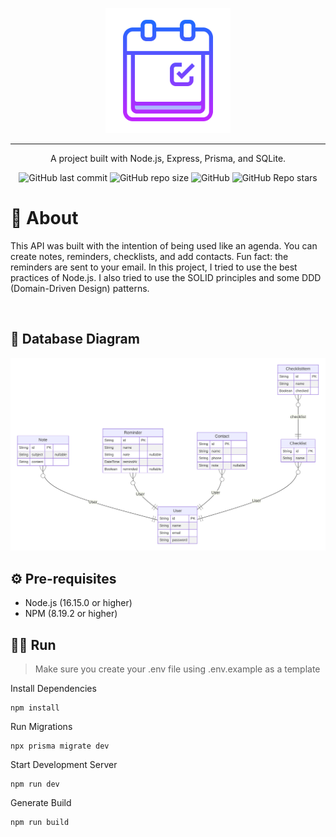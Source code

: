 <p align="center">
<img src="./assets/agenda-img.png" height="200"/>
<br>

<hr />
</p>
<p align="center">
  A project built with Node.js, Express, Prisma, and SQLite.
</p>

<p align="center">
<img alt="GitHub last commit" src="https://img.shields.io/github/last-commit/mrkdavi/agenda-api">
<img alt="GitHub repo size" src="https://img.shields.io/github/repo-size/mrkdavi/agenda-api">
<img alt="GitHub" src="https://img.shields.io/badge/category-organization-orange">    
<img alt="GitHub Repo stars" src="https://img.shields.io/github/stars/mrkdavi/agenda-api?style=social">
</p>


# 📝 About

This API was built with the intention of being used like an agenda. You can create notes, reminders, checklists, and add contacts. Fun fact: the reminders are sent to your email. In this project, I tried to use the best practices of Node.js. I also tried to use the SOLID principles and some DDD (Domain-Driven Design) patterns.

<br>

## 🎲 Database Diagram

![Entity–Relationship-Diagram](prisma/ERD.svg)

## ⚙️ Pre-requisites
- Node.js (16.15.0 or higher)
- NPM (8.19.2 or higher)

## 🏃‍♂️ Run
>Make sure you create your .env file using .env.example as a template

Install Dependencies
```
npm install
```
Run Migrations
```
npx prisma migrate dev 
```
Start Development Server
```
npm run dev
``` 
Generate Build
```
npm run build
```
